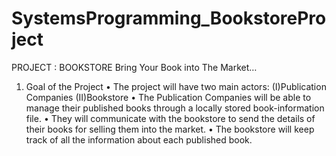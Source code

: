 # SystemsProgramming_BookstoreProject
PROJECT : BOOKSTORE
Bring Your Book into The Market…

1.	Goal of the Project
•	The project will have two main actors: 
(I)Publication Companies 
(II)Bookstore
•	The Publication Companies will be able to manage their published books through a locally stored book-information file.
•	They will communicate with the bookstore to send the details of their books for selling them into the market.
•	The bookstore will keep track of all the information about each published book.
